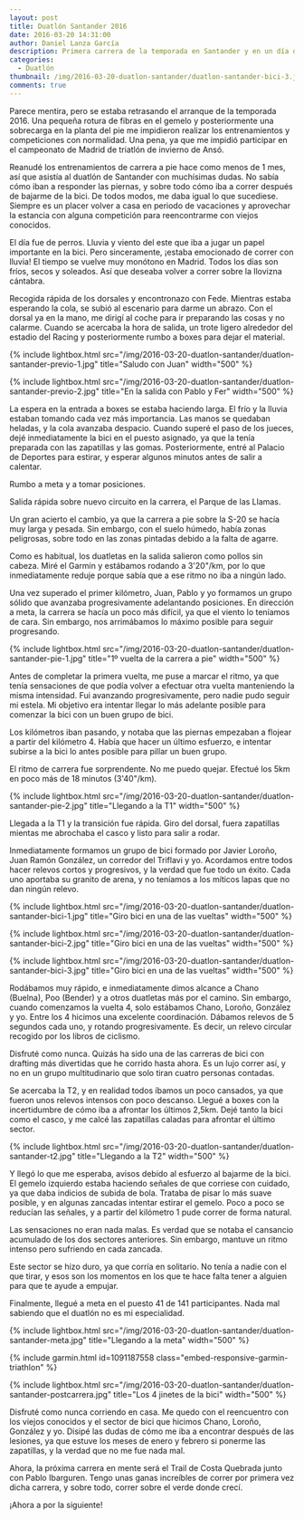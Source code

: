 ```yaml
---
layout: post
title: Duatlón Santander 2016
date: 2016-03-20 14:31:00
author: Daniel Lanza García
description: Primera carrera de la temporada en Santander y en un día de perros (frío, viento y lluvia).
categories:
  - Duatlón
thumbnail: /img/2016-03-20-duatlon-santander/duatlon-santander-bici-3.jpg
comments: true
---
```


Parece mentira, pero se estaba retrasando el arranque de la temporada 2016. Una pequeña rotura de fibras en el gemelo y posteriormente una sobrecarga en la planta del pie me impidieron realizar los entrenamientos y competiciones con normalidad. Una pena, ya que me impidió participar en el campeonato de Madrid de triatlón de invierno de Ansó.

Reanudé los entrenamientos de carrera a pie hace como menos de 1 mes, así que asistía al duatlón de Santander con muchísimas dudas. No sabía cómo iban a responder las piernas, y sobre todo cómo iba a correr después de bajarme de la bici. De todos modos, me daba igual lo que sucediese. Siempre es un placer volver a casa en periodo de vacaciones y aprovechar la estancia con alguna competición para reencontrarme con viejos conocidos.

El día fue de perros. Lluvia y viento del este que iba a jugar un papel importante en la bici. Pero sinceramente, ¡estaba emocionado de correr con lluvia! El tiempo se vuelve muy monótono en Madrid. Todos los días son fríos, secos y soleados. Así que deseaba volver a correr sobre la llovizna cántabra.

Recogida rápida de los dorsales y encontronazo con Fede. Mientras estaba esperando la cola, se subió al escenario para darme un abrazo. Con el dorsal ya en la mano, me dirigí al coche para ir preparando las cosas y no calarme. Cuando se acercaba la hora de salida, un trote ligero alrededor del estadio del Racing y posteriormente rumbo a boxes para dejar el material.

{% include lightbox.html src="/img/2016-03-20-duatlon-santander/duatlon-santander-previo-1.jpg" title="Saludo con Juan" width="500" %}

{% include lightbox.html src="/img/2016-03-20-duatlon-santander/duatlon-santander-previo-2.jpg" title="En la salida con Pablo y Fer" width="500" %}

La espera en la entrada a boxes se estaba haciendo larga. El frío y la lluvia estaban tomando cada vez más importancia. Las manos se quedaban heladas, y la cola avanzaba despacio. Cuando superé el paso de los jueces, dejé inmediatamente la bici en el puesto asignado, ya que la tenía preparada con las zapatillas y las gomas. Posteriormente, entré al Palacio de Deportes para estirar, y esperar algunos minutos antes de salir a calentar.

Rumbo a meta y a tomar posiciones.

Salida rápida sobre nuevo circuito en la carrera, el Parque de las Llamas.

Un gran acierto el cambio, ya que la carrera a pie sobre la S-20 se hacía muy larga y pesada. Sin embargo, con el suelo húmedo, había zonas peligrosas, sobre todo en las zonas pintadas debido a la falta de agarre.

Como es habitual, los duatletas en la salida salieron como pollos sin cabeza. Miré el Garmin y estábamos rodando a 3'20"/km, por lo que inmediatamente reduje porque sabía que a ese ritmo no iba a ningún lado.

Una vez superado el primer kilómetro, Juan, Pablo y yo formamos un grupo sólido que avanzaba progresivamente adelantando posiciones. En dirección a meta, la carrera se hacía un poco más difícil, ya que el viento lo teníamos de cara. Sin embargo, nos arrimábamos lo máximo posible para seguir progresando.

{% include lightbox.html src="/img/2016-03-20-duatlon-santander/duatlon-santander-pie-1.jpg" title="1º vuelta de la carrera a pie" width="500" %}

Antes de completar la primera vuelta, me puse a marcar el ritmo, ya que tenía sensaciones de que podía volver a efectuar otra vuelta manteniendo la misma intensidad. Fui avanzando progresivamente, pero nadie pudo seguir mi estela. Mi objetivo era intentar llegar lo más adelante posible para comenzar la bici con un buen grupo de bici.

Los kilómetros iban pasando, y notaba que las piernas empezaban a flojear a partir del kilómetro 4. Había que hacer un último esfuerzo, e intentar subirse a la bici lo antes posible para pillar un buen grupo.

El ritmo de carrera fue sorprendente. No me puedo quejar. Efectué los 5km en poco más de 18 minutos (3'40"/km).

{% include lightbox.html src="/img/2016-03-20-duatlon-santander/duatlon-santander-pie-2.jpg" title="Llegando a la T1" width="500" %}

Llegada a la T1 y la transición fue rápida. Giro del dorsal, fuera zapatillas mientas me abrochaba el casco y listo para salir a rodar.

Inmediatamente formamos un grupo de bici formado por Javier Loroño, Juan Ramón González, un corredor del Triflavi y yo. Acordamos entre todos hacer relevos cortos y progresivos, y la verdad que fue todo un éxito. Cada uno aportaba su granito de arena, y no teníamos a los míticos lapas que no dan ningún relevo.

{% include lightbox.html src="/img/2016-03-20-duatlon-santander/duatlon-santander-bici-1.jpg" title="Giro bici en una de las vueltas" width="500" %}

{% include lightbox.html src="/img/2016-03-20-duatlon-santander/duatlon-santander-bici-2.jpg" title="Giro bici en una de las vueltas" width="500" %}

{% include lightbox.html src="/img/2016-03-20-duatlon-santander/duatlon-santander-bici-3.jpg" title="Giro bici en una de las vueltas" width="500" %}

Rodábamos muy rápido, e inmediatamente dimos alcance a Chano (Buelna), Poo (Bender) y a otros duatletas más por el camino. Sin embargo, cuando comenzamos la vuelta 4, solo estábamos Chano, Loroño, González y yo. Entre los 4 hicimos una excelente coordinación. Dábamos relevos de 5 segundos cada uno, y rotando progresivamente. Es decir, un relevo circular recogido por los libros de ciclismo.

Disfruté como nunca. Quizás ha sido una de las carreras de bici con drafting más divertidas que he corrido hasta ahora. Es un lujo correr así, y no en un grupo multitudinario que solo tiran cuatro personas contadas.

Se acercaba la T2, y en realidad todos íbamos un poco cansados, ya que fueron unos relevos intensos con poco descanso. Llegué a boxes con la incertidumbre de cómo iba a afrontar los últimos 2,5km. Dejé tanto la bici como el casco, y me calcé las zapatillas caladas para afrontar el último sector.

{% include lightbox.html src="/img/2016-03-20-duatlon-santander/duatlon-santander-t2.jpg" title="Llegando a la T2" width="500" %}

Y llegó lo que me esperaba, avisos debido al esfuerzo al bajarme de la bici. El gemelo izquierdo estaba haciendo señales de que corriese con cuidado, ya que daba indicios de subida de bola. Trataba de pisar lo más suave posible, y en algunas zancadas intentar estirar el gemelo. Poco a poco se reducían las señales, y a partir del kilómetro 1 pude correr de forma natural.

Las sensaciones no eran nada malas. Es verdad que se notaba el cansancio acumulado de los dos sectores anteriores. Sin embargo, mantuve un ritmo intenso pero sufriendo en cada zancada.

Este sector se hizo duro, ya que corría en solitario. No tenía a nadie con el que tirar, y esos son los momentos en los que te hace falta tener a alguien para que te ayude a empujar.

Finalmente, llegué a meta en el puesto 41 de 141 participantes. Nada mal sabiendo que el duatlón no es mi especialidad.

{% include lightbox.html src="/img/2016-03-20-duatlon-santander/duatlon-santander-meta.jpg" title="Llegando a la meta" width="500" %}

{% include garmin.html id=1091187558 class="embed-responsive-garmin-triathlon" %}

{% include lightbox.html src="/img/2016-03-20-duatlon-santander/duatlon-santander-postcarrera.jpg" title="Los 4 jinetes de la bici" width="500" %}

Disfruté como nunca corriendo en casa. Me quedo con el reencuentro con los viejos conocidos y el sector de bici que hicimos Chano, Loroño, González y yo. Disipé las dudas de cómo me iba a encontrar después de las lesiones, ya que estuve los meses de enero y febrero si ponerme las zapatillas, y la verdad que no me fue nada mal.

Ahora, la próxima carrera en mente será el Trail de Costa Quebrada junto con Pablo Ibarguren. Tengo unas ganas increíbles de correr por primera vez dicha carrera, y sobre todo, correr sobre el verde donde crecí.

¡Ahora a por la siguiente!
